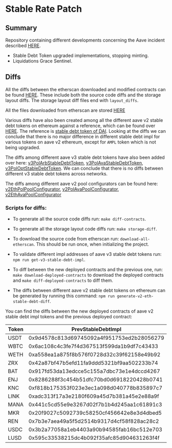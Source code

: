 # Stable Rate Patch

## Summary

Repository containing different developments concerning the Aave incident described [HERE](https://governance.aave.com/t/aave-v2-v3-security-incident-04-11-2023/15335/26).

- Stable Debt Token upgraded implementations, stopping minting.
- Liquidations Grace Sentinel.

## Diffs

All the diffs between the etherscan downloaded and modified contracts can be found [HERE](./diffs). These include both the source code diffs and the storage layout diffs. The storage layout diff files end with `layout_diffs`.

All the files downloaded from etherscan are stored [HERE](./etherscan)

Various diffs have also been created among all the different aave v2 stable debt tokens on ethereum against a reference, which can be found over [HERE](./diffs/v2EthStableDebtAll). The reference is [stable debt token of DAI](https://etherscan.io/address/0xD23A44eB2db8AD0817c994D3533528C030279F7c). Looking at the diffs we can conclude that there is no major difference in different stable debt impl for various tokens on aave v2 ethereum, except for `AMPL` token which is not being upgraded.

The diffs among different aave v3 stable debt tokens have also been added over here: [v3PolArbStableDebtToken](diffs/v3PolArbStableDebtToken.md), [v3PolAvaStableDebtToken](diffs/v3PolAvaStableDebtToken.md), [v3PolOptStableDebtToken](diffs/v3PolOptStableDebtToken.md). We can conclude that there is no diffs between different v3 stable debt tokens across networks.

The diffs among different aave v2 pool configurators can be found here: [v2EthPolPoolConfigurator](diffs/v2EthPolPoolConfigurator.md), [v2PolAvaPoolConfigurator](diffs/v2PolAvaPoolConfigurator.md), [v2EthAvaPoolConfigurator](diffs/v2EthAvaPoolConfigurator.md)

### Scripts for diffs:

- To generate all the source code diffs run: `make diff-contracts`.

- To generate all the storage layout code diffs run: `make storage-diff`.

- To download the source code from etherscan run: `download-all-etherscan`. This should be run once, when initializing the project.

- To validate different impl addresses of aave v3 stable debt tokens run: `npm run get-v3-stable-debt-impl`.

- To diff between the new deployed contracts and the previous one, run: `make download-deployed-contracts` to download the deployed contracts and `make diff-deployed-contracts` to diff them.

- The diffs between different aave v2 stable debt tokens on ethereum can be generated by running this command: `npm run generate-v2-eth-stable-debt-diff`.

You can find the diffs between the new deployed contracts of aave v2 stable debt impl tokens and the previous deployed contract:

| Token | PrevStableDebtImpl                         | NewStableDebtImpl                          | Diff                                            |
| ----- | ------------------------------------------ | ------------------------------------------ | ----------------------------------------------- |
| USDT  | 0x9d4578c813d69745092a4f951753ed2b28056279 | 0xC61262D6ad449AC09B4087f46391Dd9A26b5888B | [HERE](diffs/deployed/v2UsdtStableDebtToken.md) |
| WBTC  | 0x6ac108c4c3fe7f4d367513f599da1b9df7c43433 | 0x4f279f2046870F77cd9Ce63497f8A2D8689ef804 | [HERE](diffs/deployed/v2WbtcStableDebtToken.md) |
| WETH  | 0xa558ea1a875f8b576f0728d32c39f62158e49b92 | 0xEd14b4E51B04d4d0211474a721F77C0817166c2f | [HERE](diffs/deployed/v2WethStableDebtToken.md) |
| ZRX   | 0x42a87bf47b5efd11fa9ddd5321bf9aa502233b74 | 0xffaCA447191d8196C8Cf96E5912b732063DE4307 | [HERE](diffs/deployed/v2ZrxStableDebtToken.md)  |
| BAT   | 0x917fd53da13edcce5c155a7dbc73e1e4dccd4267 | 0x49B6645a9aa05f1Be24893136100467276399470 | [HERE](diffs/deployed/v2BatStableDebtToken.md)  |
| ENJ   | 0x8286288f3c454b51dfc70bd0d6918220428b0741 | 0x0fB427f800C5E39E7d8029e19F515300d4bb22C2 | [HERE](diffs/deployed/v2EnjStableDebtToken.md)  |
| KNC   | 0xf818b175353f023e3ec1a098d040778b835897c7 | 0x22a8FD718924ab2f9dd4D0326DD8ab99Ef21D0b3 | [HERE](diffs/deployed/v2KncStableDebtToken.md)  |
| LINK  | 0xadc313f17a3e2180f609a45d7b381a45e2e88a9f | 0x1B80694AF3D4e617c747423f992F532B8baE098b | [HERE](diffs/deployed/v2LinkStableDebtToken.md) |
| MANA  | 0x441c5cd55e9e3267d02f7b1b4d245aa1c61891c3 | 0xe0bf71fF662e8bbeb911ACEa765f4b8be052F59b | [HERE](diffs/deployed/v2ManaStableDebtToken.md) |
| MKR   | 0x20f9027c5092739c58250cf456642e8e3d4dbed5 | 0xC4CFCE0b16199818Ad942a87902C9172ba005022 | [HERE](diffs/deployed/v2MkrStableDebtToken.md)  |
| REN   | 0x7b3e7aea49a5f5d2514b9317d4cf58f828ac28c2 | 0x6F4B277366e10F68003A0a65Ef8f118f3D60B67E | [HERE](diffs/deployed/v2RenStableDebtToken.md)  |
| USDC  | 0x3b2a77058a1eb4403a90b94585fab16bc512e703 | 0x8DFF7Fda82976452b6FB957F549944e7af7A3e6F | [HERE](diffs/deployed/v2UsdcStableDebtToken.md) |
| LUSD  | 0x595c33538215dc4b092f35afc85d904631263f4f | 0x1363602E58e25929A15bE194a3D505Fd6F8BE751 | [HERE](diffs/deployed/v2LusdStableDebtToken.md) |

